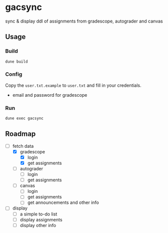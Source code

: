 # gacsync
sync &amp; display ddl of assignments from gradescope, autograder and canvas

## Usage 

### Build

```bash
dune build
```

### Config

Copy the `user.txt.example` to `user.txt` and fill in your credentials. 
- email and password for gradescope

### Run
```bash
dune exec gacsync
```

## Roadmap

- [ ] fetch data
  - [x] gradescope
    - [x] login
    - [x] get assignments
  - [ ] autograder
    - [ ] login
    - [ ] get assignments
  - [ ] canvas
    - [ ] login
    - [ ] get assignments
    - [ ] get announcements and other info
- [ ] display
  - [ ] a simple to-do list
  - [ ] display assignments
  - [ ] display other info